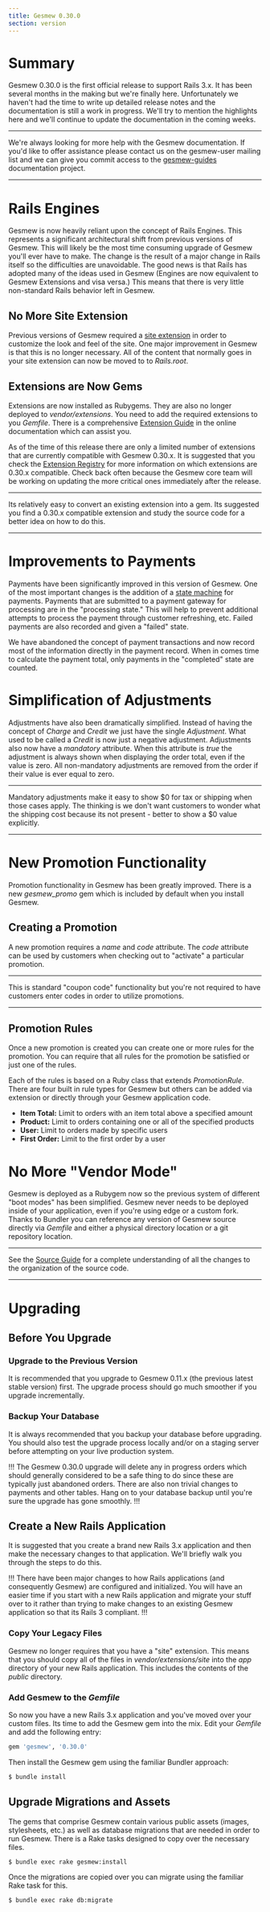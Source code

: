 ```yaml
---
title: Gesmew 0.30.0
section: version
---
```


# Summary

Gesmew 0.30.0 is the first official release to support Rails 3.x. It has
been several months in the making but we're finally here. Unfortunately
we haven't had the time to write up detailed release notes and the
documentation is still a work in progress. We'll try to mention the
highlights here and we'll continue to update the documentation in the
coming weeks.

***
We're always looking for more help with the Gesmew documentation.
If you'd like to offer assistance please contact us on the gesmew-user
mailing list and we can give you commit access to the
[gesmew-guides](https://github.com/gesmew/gesmew-guides) documentation
project.
***

# Rails Engines

Gesmew is now heavily reliant upon the concept of Rails Engines. This
represents a significant architectural shift from previous versions of
Gesmew. This will likely be the most time consuming upgrade of Gesmew
you'll ever have to make. The change is the result of a major change in
Rails itself so the difficulties are unavoidable. The good news is that
Rails has adopted many of the ideas used in Gesmew (Engines are now
equivalent to Gesmew Extensions and visa versa.) This means that there is
very little non-standard Rails behavior left in Gesmew.

## No More Site Extension

Previous versions of Gesmew required a [site
extension](http://gesmewcommerce.com/legacy/0-30-x/extensions.html#thesiteextension)
in order to customize the look and feel of the site. One major
improvement in Gesmew is that this is no longer necessary. All of the
content that normally goes in your site extension can now be moved to to
*Rails.root*.

## Extensions are Now Gems

Extensions are now installed as Rubygems. They are also no longer
deployed to *vendor/extensions*. You need to add the required extensions
to you *Gemfile*. There is a comprehensive [Extension Guide](/developer/extensions_tutorial) in the
online documentation which can assist you.

As of the time of this release there are only a limited number of
extensions that are currently compatible with Gesmew 0.30.x. It is
suggested that you check the [Extension
Registry](http://gesmewcommerce.com/extensions) for more information on
which extensions are 0.30.x compatible. Check back often because the
Gesmew core team will be working on updating the more critical ones
immediately after the release.

***
Its relatively easy to convert an existing extension into a gem.
Its suggested you find a 0.30.x compatible extension and study the
source code for a better idea on how to do this.
***

# Improvements to Payments

Payments have been significantly improved in this version of Gesmew. One
of the most important changes is the addition of a [state
machine](https://github.com/pluginaweek/state_machine) for payments.
Payments that are submitted to a payment gateway for processing are in
the "processing state." This will help to prevent additional attempts to
process the payment through customer refreshing, etc. Failed payments
are also recorded and given a "failed" state.

We have abandoned the concept of payment transactions and now record
most of the information directly in the payment record. When in comes
time to calculate the payment total, only payments in the "completed"
state are counted.

# Simplification of Adjustments

Adjustments have also been dramatically simplified. Instead of having
the concept of *Charge* and *Credit* we just have the single
*Adjustment*. What used to be called a *Credit* is now just a negative
adjustment. Adjustments also now have a *mandatory* attribute. When this
attribute is *true* the adjustment is always shown when displaying the
order total, even if the value is zero. All non-mandatory adjustments
are removed from the order if their value is ever equal to zero.

***
Mandatory adjustments make it easy to show $0 for tax or shipping
when those cases apply. The thinking is we don't want customers to
wonder what the shipping cost because its not present - better to show a
$0 value explicitly.
***

# New Promotion Functionality

Promotion functionality in Gesmew has been greatly improved. There is a
new *gesmew_promo* gem which is included by default when you install
Gesmew.

## Creating a Promotion

A new promotion requires a *name* and *code* attribute. The *code*
attribute can be used by customers when checking out to "activate" a
particular promotion.

***
This is standard "coupon code" functionality but you're not
required to have customers enter codes in order to utilize promotions.
***

## Promotion Rules

Once a new promotion is created you can create one or more rules for the
promotion. You can require that all rules for the promotion be satisfied
or just one of the rules.

Each of the rules is based on a Ruby class that extends *PromotionRule*.
There are four built in rule types for Gesmew but others can be added via
extension or directly through your Gesmew application code.

-   **Item Total:** Limit to orders with an item total above a specified
    amount
-   **Product:** Limit to orders containing one or all of the specified
    products
-   **User:** Limit to orders made by specific users
-   **First Order:** Limit to the first order by a user

# No More "Vendor Mode"

Gesmew is deployed as a Rubygem now so the previous system of different
"boot modes" has been simplified. Gesmew never needs to be deployed
inside of your application, even if you're using edge or a custom fork.
Thanks to Bundler you can reference any version of Gesmew source directly
via *Gemfile* and either a physical directory location or a git
repository location.

***
See the [Source Guide](http://guides.gesmewcommerce.com/legacy/0-30-x/source_code.html) for a complete
understanding of all the changes to the organization of the source code.
***

# Upgrading

## Before You Upgrade

### Upgrade to the Previous Version

It is recommended that you upgrade to Gesmew 0.11.x (the previous latest
stable version) first. The upgrade process should go much smoother if
you upgrade incrementally.

### Backup Your Database

It is always recommended that you backup your database before upgrading.
You should also test the upgrade process locally and/or on a staging
server before attempting on your live production system.

!!!
The Gesmew 0.30.0 upgrade will delete any in progress orders
which should generally considered to be a safe thing to do since these
are typically just abandoned orders. There are also non trivial changes
to payments and other tables. Hang on to your database backup until
you're sure the upgrade has gone smoothly.
!!!

## Create a New Rails Application

It is suggested that you create a brand new Rails 3.x application and
then make the necessary changes to that application. We'll briefly walk
you through the steps to do this.

!!!
There have been major changes to how Rails applications (and
consequently Gesmew) are configured and initialized. You will have an
easier time if you start with a new Rails application and migrate your
stuff over to it rather than trying to make changes to an existing Gesmew
application so that its Rails 3 compliant.
!!!

### Copy Your Legacy Files

Gesmew no longer requires that you have a "site" extension. This means
that you should copy all of the files in *vendor/extensions/site* into
the *app* directory of your new Rails application. This includes the
contents of the *public* directory.

### Add Gesmew to the *Gemfile*

So now you have a new Rails 3.x application and you've moved over your
custom files. Its time to add the Gesmew gem into the mix. Edit your
*Gemfile* and add the following entry:

```ruby
gem 'gesmew', '0.30.0'
```

Then install the Gesmew gem using the familiar Bundler approach:

```bash
$ bundle install
```

## Upgrade Migrations and Assets

The gems that comprise Gesmew contain various public assets (images,
stylesheets, etc.) as well as database migrations that are needed in
order to run Gesmew. There is a Rake tasks designed to copy over the
necessary files.

```bash
$ bundle exec rake gesmew:install
```

Once the migrations are copied over you can migrate using the familiar
Rake task for this.

```bash
$ bundle exec rake db:migrate
```
